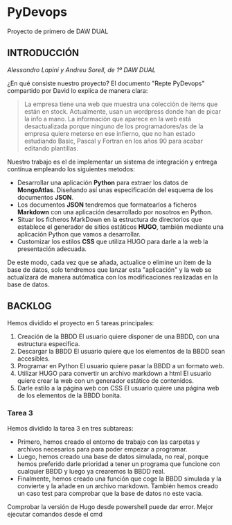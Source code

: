 # PyDevops

Proyecto de primero de DAW DUAL

## INTRODUCCIÓN

_Alessandro Lapini y Andreu Sorell, de 1º DAW DUAL_

¿En qué consiste nuestro proyecto? El documento "Repte PyDevops" compartido por David lo explica de manera clara:

> La empresa tiene una web que muestra una colección de items que están en stock. Actualmente, usan un wordpress donde han de picar la info a mano. La información que aparece en la web está desactualizada porque ninguno de los programadores/as de la empresa quiere meterse en ese infierno, que no han estado estudiando Basic, Pascal y Fortran en los años 90 para acabar editando plantillas.

Nuestro trabajo es el de implementar un sistema de integración y entrega contínua empleando los siguientes metodos:

- Desarrollar una aplicación **Python** para extraer los datos de **MongoAtlas**. Diseñando así unas especificación del esquema de los documentos **JSON**.
- Los documentos **JSON** tendremos que formatearlos a ficheros **Markdown** con una aplicación desarrollado por nosotros en Python.
- Situar los ficheros MarkDown en la estructura de directorios que establece el generador de sitios estáticos **HUGO**, también mediante una aplicación Python que vamos a desarrollar.
- Customizar los estilos **CSS** que utiliza HUGO para darle a la web la presentación adecuada.

De este modo, cada vez que se añada, actualice o elimine un item de la base de datos, solo tendremos que lanzar esta "aplicación" y la web se actualizará de manera autómatica con los modificaciones realizadas en la base de datos.

## BACKLOG
Hemos dividido el proyecto en 5 tareas principales:
1. Creación de la BBDD
El usuario quiere disponer de una BBDD, con una estructura especifica.
2. Descargar la BBDD
El usuario quiere que los elementos de la BBDD sean accesibles.
3. Programar en Python
El usuario quiere pasar la BBDD a un formato web.
4. Utilizar HUGO para convertir un archivo markdown a html
El usuario quiere crear la web con un generador estático de contenidos.
5. Darle estilo a la página web con CSS
El usuario quiere una página web de los elementos de la BBDD bonita.

### Tarea 3
Hemos dividido la tarea 3 en tres subtareas:
+ Primero, hemos creado el entorno de trabajo con las carpetas y archivos necesarios para para poder empezar a programar.
+ Luego, hemos creado una base de datos simulada, no real, porque hemos preferido darle prioridad a tener un programa que funcione con cualquier BBDD y luego ya crearemos la BBDD real.
+ Finalmente, hemos creado una función que coge la BBDD simulada y la convierte y la añade en un archivo markdown. También hemos creado un caso test para comprobar que la base de datos no este vacia.


Comprobar la versión de Hugo desde powershell puede dar error. Mejor ejecutar comandos desde el cmd
